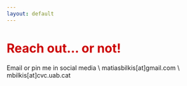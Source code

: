 ```yaml
---
layout: default
---
```


<h1 style="color: #cc0000;">Reach out... or not!</h1>

Email or pin me in social media \\ matiasbilkis[at]gmail.com \\ mbilkis[at]cvc.uab.cat

